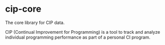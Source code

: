 # cip-core
The core library for CIP data.

CIP (Continual Improvement for Programming) is a tool to track and analyze individual programming  performance as part of a personal CI program.

